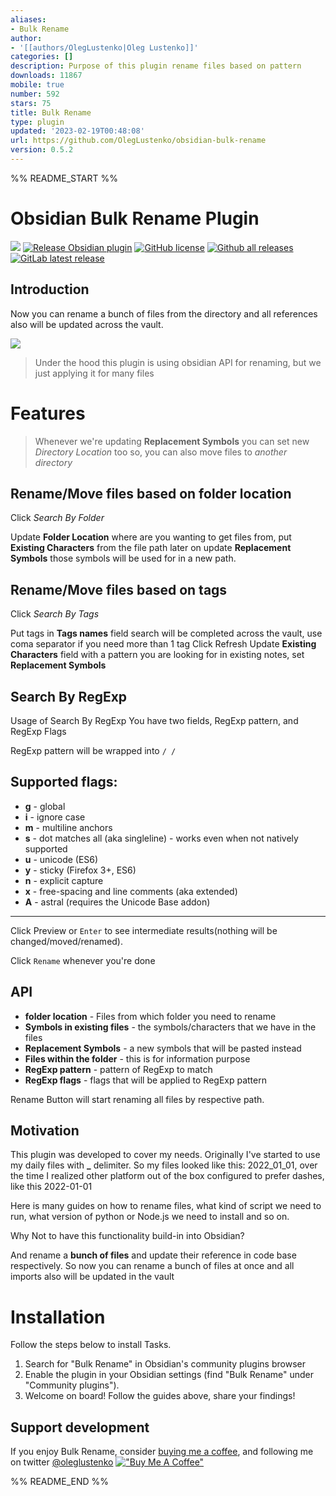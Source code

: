 ```yaml
---
aliases:
- Bulk Rename
author:
- '[[authors/OlegLustenko|Oleg Lustenko]]'
categories: []
description: Purpose of this plugin rename files based on pattern
downloads: 11867
mobile: true
number: 592
stars: 75
title: Bulk Rename
type: plugin
updated: '2023-02-19T00:48:08'
url: https://github.com/OlegLustenko/obsidian-bulk-rename
version: 0.5.2
---
```


%% README_START %%

# Obsidian Bulk Rename Plugin
[![](https://github.com/OlegLustenko/obsidian-bulk-rename/actions/workflows/CI.yml/badge.svg)](https://github.com/OlegLustenko/obsidian-bulk-rename/actions/workflows/CI.yml)
[![Release Obsidian plugin](https://github.com/OlegLustenko/obsidian-bulk-rename/actions/workflows/release.yml/badge.svg)](https://github.com/OlegLustenko/obsidian-bulk-rename/actions/workflows/release.yml)
[![GitHub license](https://img.shields.io/github/license/OlegLustenko/obsidian-bulk-rename)](https://https://github.com/OlegLustenko/obsidian-bulk-rename/master/LICENSE)
[![Github all releases](https://img.shields.io/github/downloads/OlegLustenko/obsidian-bulk-rename/total.svg)](https://github.com/OlegLustenko/obsidian-bulk-rename/releases/)
[![GitLab latest release](https://badgen.net/github/release/OlegLustenko/obsidian-bulk-rename/)](https://github.com/OlegLustenko/obsidian-bulk-rename/releases)
## Introduction
Now you can rename a bunch of files from the directory and all references also will be updated across the vault.

![](https://raw.githubusercontent.com/OlegLustenko/obsidian-bulk-rename/HEAD/documentation/assets/Animation.gif)

> Under the hood this plugin is using obsidian API for renaming, but we just applying it for many files

# Features

> Whenever we're updating **Replacement Symbols** you can set new _Directory Location_ too
> so, you can also move files to _another directory_


## Rename/Move files based on folder location
Click _Search By Folder_

Update **Folder Location** where are you wanting to get files from, put **Existing Characters** from the file path
later on update **Replacement Symbols** those symbols will be used for in a new path.


## Rename/Move files based on tags
Click _Search By Tags_

Put tags in **Tags names** field search will be completed across the vault, use coma separator if you need more than 1 tag
Click Refresh
Update **Existing Characters** field with a pattern you are looking for in existing notes, set **Replacement Symbols**

## Search By RegExp
Usage of Search By RegExp
You have two fields, RegExp pattern, and RegExp Flags

RegExp pattern will be wrapped into `/ /`

## Supported flags:

- **g** - global
- **i** - ignore case
- **m** - multiline anchors
- **s** - dot matches all (aka singleline) - works even when not natively supported
- **u** - unicode (ES6)
- **y** - sticky (Firefox 3+, ES6)
- **n** - explicit capture
- **x** - free-spacing and line comments (aka extended)
- **A** - astral (requires the Unicode Base addon)

---

Click Preview or `Enter` to see intermediate results(nothing will be changed/moved/renamed).

Click `Rename` whenever you're done

## API
- **folder location** - Files from which folder you need to rename
- **Symbols in existing files** - the symbols/characters that we have in the files
- **Replacement Symbols** - a new symbols that will be pasted instead
- **Files within the folder** - this is for information purpose
- **RegExp pattern** - pattern of RegExp to match
- **RegExp flags** - flags that will be applied to RegExp pattern

Rename Button will start renaming all files by respective path.


## Motivation
This plugin was developed to cover my needs. Originally I've started to use my daily files with **_** delimiter.
So my files looked like this: 2022_01_01, over the time I realized other platform out of the box configured to prefer dashes, like this 2022-01-01

Here is many guides on how to rename files, what kind of script we need to run, what version of python or Node.js we need to install and so on.

Why Not to have this functionality build-in into Obsidian?

And rename a **bunch of files** and update their reference in code base respectively. So now you can rename a bunch of files at once and all imports also will be updated in the vault 

# Installation
Follow the steps below to install Tasks.

1) Search for "Bulk Rename" in Obsidian's community plugins browser
2) Enable the plugin in your Obsidian settings (find "Bulk Rename" under "Community plugins").
3) Welcome on board! Follow the guides above, share your findings!

## Support development

If you enjoy Bulk Rename, consider [buying me a coffee](https://www.buymeacoffee.com/oleglustenko), and following me on twitter [@oleglustenko](https://twitter.com/oleglustenko)
[!["Buy Me A Coffee"](https://www.buymeacoffee.com/assets/img/custom_images/orange_img.png)](https://www.buymeacoffee.com/oleglustenko)


%% README_END %%